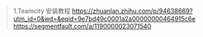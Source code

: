 >1.Teamcity 安装教程
https://zhuanlan.zhihu.com/p/94638669?utm_id=0&wd=&eqid=9e7bd49c0001a2a00000000464915c6e
https://segmentfault.com/a/1190000023071540